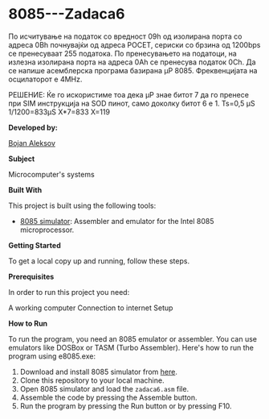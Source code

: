 # 8085---Zadaca6
По исчитување на податок со вредност 09h од изолирана
порта со адреса 0Bh почнувајќи од адреса POCET, сериски со
брзина од 1200bps се пренесуваат 255 податока. По
пренесувањето на податоци, на излезна изолирана порта на
адреса 0Ah се пренесува податок 0Ch. Да се напише
асемблерска програма базирана µP 8085. Фреквенцијата на
осцилаторот е 4MHz.

РЕШЕНИЕ:
Ќе го искористиме тоа дека µP знае битот 7 да го пренесе при SIM
инструкција на SOD пинот, само доколку битот 6 е 1.
Ts=0,5 µS
1/1200=833µS X*7=833 X=119 

**Developed by:**

[Bojan Aleksov](https://github.com/BojanAleksov)


**Subject**

Microcomputer's systems

**Built With**

This project is built using the following tools:

- [8085 simulator](https://github.com/8085simulator/8085simulator.github.io?tab=readme-ov-file): Assembler and emulator for the Intel 8085 microprocessor.

**Getting Started**

To get a local copy up and running, follow these steps.

**Prerequisites**

In order to run this project you need:

A working computer
Connection to internet
Setup

**How to Run**

To run the program, you need an 8085 emulator or assembler. You can use emulators like DOSBox or TASM (Turbo Assembler). Here's how to run the program using e8085.exe:

1. Download and install 8085 simulator from [here](https://github.com/8085simulator/8085simulator.github.io?tab=readme-ov-file).
2. Clone this repository to your local machine.
3. Open 8085 simulator and load the `zadaca6.asm` file.
4. Assemble the code by pressing the Assemble button.
5. Run the program by pressing the Run button or by pressing F10.

